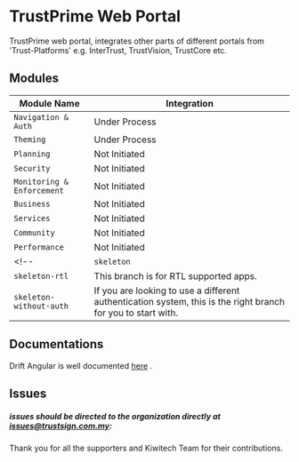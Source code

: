 # TrustPrime Web Portal
TrustPrime web portal, integrates other parts of different portals from 'Trust-Platforms' e.g. InterTrust, TrustVision, TrustCore etc.

## Modules
| Module Name                             | Integration   |
| ---------------------------------- | ------------- |
| `Navigation & Auth`                           | Under Process |
| `Theming` | Under Process |
| `Planning` | Not Initiated |
| `Security` | Not Initiated |
| `Monitoring & Enforcement` | Not Initiated |
| `Business` | Not Initiated |
| `Services` | Not Initiated |
| `Community` | Not Initiated |
| `Performance` | Not Initiated |
<!-- | `skeleton`                         | This branch is for you to kickstart your app with the skeleton with auth (Firebase).  |
| `skeleton-rtl`                     | This branch is for RTL supported apps. |
| `skeleton-without-auth`            | If you are looking to use a different authentication system, this is the right branch for you to start with. | -->

## Documentations

Drift Angular is well documented [here](https://docs-drift-angular.g-axon.work/ "Documentation") .

## Issues
##### issues should be directed to the organization directly at issues@trustsign.com.my:

<!-- * An issue must be related to coding. It should not be a general query. If you have any query, please ask that [here](https://themeforest.net/item/drift-admin-template-html-jquery-and-bootstrap4/23385839/support "Suport for Drift")
* You can request a feature as an issue. We will make this open for voting for other users. So that they can vote and we can build what is in demand.
* While posting an issue be descriptive with the process to replicate the issue. -->

<!-- ## Pull Requests
We appreciate your collaboration. If you build something which you believe could help others in their project. You can make that as a pull request. But make sure that it should be in a genral uses rather then something which is built for a specific project. -->

Thank you for all the supporters and Kiwitech Team for their contributions.
